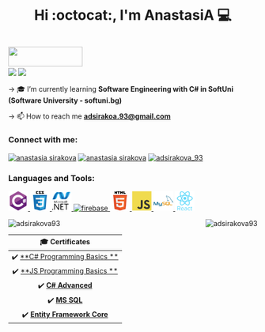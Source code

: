 <h1 align="center">Hi :octocat:, I'm AnastasiA 💻</h1>
<br text-align:"center">
<img width="150" height="40" src="https://visitor-badge.glitch.me/badge?page_id=adsirakova93
">
   <br>
  <img width="200"  src="https://media.giphy.com/media/1MSVKRopegDjYONwdF/giphy.gif">
    <img width="200"  src="https://media.giphy.com/media/KNP5EQE5n2nczSFYpD/giphy.gif">

-> :mortar_board: I’m currently learning **Software Engineering with C# in SoftUni (Software University - softuni.bg)**

-> 📫 How to reach me **adsirakoa.93@gmail.com**

<h3 align="left">Connect with me:</h3>
<p align="left">
<a href="https://linkedin.com/in/anastasia sirakova" target="blank"><img align="center" src="https://cdn.jsdelivr.net/npm/simple-icons@3.0.1/icons/linkedin.svg" alt="anastasia sirakova" height="30" width="40" /></a>
<a href="https://fb.com/anastasia sirakova" target="blank"><img align="center" src="https://cdn.jsdelivr.net/npm/simple-icons@3.0.1/icons/facebook.svg" alt="anastasia sirakova" height="30" width="40" /></a>
<a href="https://instagram.com/adsirakova_93" target="blank"><img align="center" src="https://cdn.jsdelivr.net/npm/simple-icons@3.0.1/icons/instagram.svg" alt="adsirakova_93" height="30" width="40" /></a>
</p>

<h3 align="left">Languages and Tools:</h3>
<p align="left"> <a href="https://www.w3schools.com/cs/" target="_blank"> <img src="https://raw.githubusercontent.com/devicons/devicon/master/icons/csharp/csharp-original.svg" alt="csharp" width="40" height="40"/> </a> <a href="https://www.w3schools.com/css/" target="_blank"> <img src="https://raw.githubusercontent.com/devicons/devicon/master/icons/css3/css3-original-wordmark.svg" alt="css3" width="40" height="40"/> </a> <a href="https://dotnet.microsoft.com/" target="_blank"> <img src="https://raw.githubusercontent.com/devicons/devicon/master/icons/dot-net/dot-net-original-wordmark.svg" alt="dotnet" width="40" height="40"/> </a> <a href="https://firebase.google.com/" target="_blank"> <img src="https://www.vectorlogo.zone/logos/firebase/firebase-icon.svg" alt="firebase" width="40" height="40"/> </a> <a href="https://www.w3.org/html/" target="_blank"> <img src="https://raw.githubusercontent.com/devicons/devicon/master/icons/html5/html5-original-wordmark.svg" alt="html5" width="40" height="40"/> </a> <a href="https://developer.mozilla.org/en-US/docs/Web/JavaScript" target="_blank"> <img src="https://raw.githubusercontent.com/devicons/devicon/master/icons/javascript/javascript-original.svg" alt="javascript" width="40" height="40"/> </a> <a href="https://www.mysql.com/" target="_blank"> <img src="https://raw.githubusercontent.com/devicons/devicon/master/icons/mysql/mysql-original-wordmark.svg" alt="mysql" width="40" height="40"/> </a> <a href="https://reactjs.org/" target="_blank"> <img src="https://raw.githubusercontent.com/devicons/devicon/master/icons/react/react-original-wordmark.svg" alt="react" width="40" height="40"/> </a> </p>

<p><img align="left" src="https://github-readme-stats.vercel.app/api/top-langs?username=adsirakova93&show_icons=true&locale=en&layout=compact" alt="adsirakova93" /></p>

<p>&nbsp;<img align="right" src="https://github-readme-stats.vercel.app/api?username=adsirakova93&show_icons=true&locale=en" alt="adsirakova93" /></p>

|                                            🎓 Certificates |
| :-: |
| :heavy_check_mark: [**C# Programming Basics **](https://softuni.bg/certificates/details/60673/1ce28ea7) |
| :heavy_check_mark: [**JS Programming Basics **](https://softuni.bg/Certificates/Details/76969/8519c88d) |
|      :heavy_check_mark: [**C# Advanced**](https://softuni.bg/certificates/details/104811/92d21587)      |
|        :heavy_check_mark: [**MS SQL**](https://softuni.bg/Certificates/Details/103974/8880c91c)         |
| :heavy_check_mark: [**Entity Framework Core**](https://softuni.bg/Certificates/Details/104411/b9384d34) |
